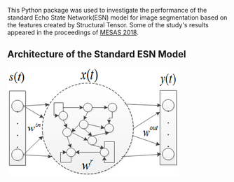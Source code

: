 This Python package was used to investigate the performance of the standard Echo State Network(ESN) model for image segmentation based on the features created by
Structural Tensor. Some of the study's results appeared in the proceedings of [MESAS 2018](https://link.springer.com/chapter/10.1007/978-3-030-14984-0_36).

## Architecture of the Standard ESN Model

![standard ESN model](/docs/images/ESN.png)
